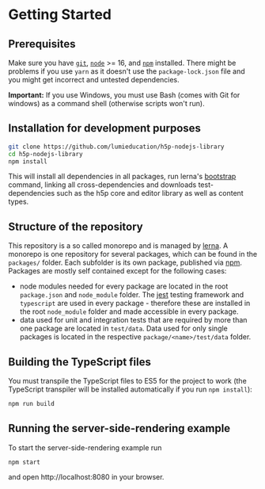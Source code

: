 # Getting Started

## Prerequisites

Make sure you have [`git`](https://git-scm.com/), [`node`](https://nodejs.org/)
&gt;= 16, and [`npm`](https://www.npmjs.com/get-npm) installed. There might
be problems if you use `yarn` as it doesn't use the `package-lock.json` file and
you might get incorrect and untested dependencies.

**Important:** If you use Windows, you must use Bash (comes with Git for
windows) as a command shell (otherwise scripts won't run).

## Installation for development purposes

```bash
git clone https://github.com/lumieducation/h5p-nodejs-library
cd h5p-nodejs-library
npm install
```

This will install all dependencies in all packages, run lerna's
[bootstrap](https://lerna.js.org/#command-bootstrap) command, linking all
cross-dependencies and downloads test-dependencies such as the h5p core and
editor library as well as content types.

## Structure of the repository

This repository is a so called monorepo and is managed by
[lerna](https://lerna.js.org). A monorepo is one repository for several
packages, which can be found in the `packages/` folder. Each subfolder is its
own package, published via [npm](https://www.npmjs.com). Packages are mostly
self contained except for the following cases:  

* node modules needed for every package are located in the root `package.json`
  and `node_module` folder. The [jest](https://jestjs.io) testing framework and
  `typescript` are used in every package - therefore these are installed in the
  root `node_module` folder and made accessible in every package.
* data used for unit and integration tests that are required by more than one
  package are located in `test/data`. Data used for only single packages is
  located in the respective `package/<name>/test/data` folder.

## Building the TypeScript files

You must transpile the TypeScript files to ES5 for the project to work (the
TypeScript transpiler will be installed automatically if you run `npm
install`):

```bash
npm run build
```

## Running the server-side-rendering example

To start the server-side-rendering example run

```
npm start
```

and open http://localhost:8080 in your browser.
